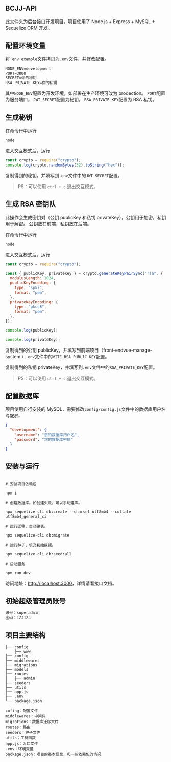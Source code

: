 ## BCJJ-API

此文件夹为后台接口开发项目，项目使用了 Node.js + Express + MySQL + Sequelize ORM 开发。

## 配置环境变量

将`.env.example`文件拷贝为`.env`文件，并修改配置。

```txt
NODE_ENV=development
PORT=3000
SECRET=你的秘钥
RSA_PRIVATE_KEY=你的私钥
```

其中`NODE_ENV`配置为开发环境，如部署在生产环境可改为 prodection。
`PORT`配置为服务端口，
`JWT_SECRET`配置为秘钥，
`RSA_PRIVATE_KEY`配置为 RSA 私钥。

## 生成秘钥

在命令行中运行

```shell
node
```

进入交互模式后，运行

```js
const crypto = require("crypto");
console.log(crypto.randomBytes(32).toString("hex"));
```

复制得到的秘钥，并填写到`.env`文件中的`JWT_SECRET`配置。

> PS：可以使用 `ctrl + c` 退出交互模式。

## 生成 RSA 密钥队

此操作会生成密钥对（公钥 publicKey 和私钥 privateKey），公钥用于加密，私钥用于解密。
公钥放在前端，私钥放在后端。

在命令行中运行

```shell
node
```

进入交互模式后，运行

```js
const crypto = require("crypto");

const { publicKey, privateKey } = crypto.generateKeyPairSync("rsa", {
  modulusLength: 1024,
  publicKeyEncoding: {
    type: "spki",
    format: "pem",
  },
  privateKeyEncoding: {
    type: "pkcs8",
    format: "pem",
  },
});

console.log(publicKey);

console.log(privateKey);
```

复制得到的公钥 publicKey，并填写到前端项目（front-endvue-manage-system `）.env`文件中的`VITE_RSA_PUBLIC_KEY`配置。

复制得到的私钥 privateKey，并填写到`.env`文件中的`RSA_PRIVATE_KEY`配置。

> PS：可以使用 `ctrl + c` 退出交互模式。

## 配置数据库

项目使用自行安装的 MySQL，需要修改`config/config.js`文件中的数据库用户名与密码。

```json
{
  "development": {
    "username": "您的数据库用户名",
    "password": "您的数据库密码"
  }
}
```

## 安装与运行

```shell

# 安装项目依赖包

npm i

# 创建数据库。如创建失败，可以手动建库。

npx sequelize-cli db:create --charset utf8mb4 --collate utf8mb4_general_ci

# 运行迁移，自动建表。

npx sequelize-cli db:migrate

# 运行种子，填充初始数据。

npx sequelize-cli db:seed:all

# 启动服务

npm run dev
```

访问地址：[http://localhost:3000](http://localhost:3000)，详情请看接口文档。

## 初始超级管理员账号

```txt
账号：superadmin
密码：123123
```

## 项目主要结构

```
├── config
    ├── www
├── config
├── middlewares
├── migrations
├── models
├── routes
│   ├── admin
├── seeders
├── utils
├── app.js
├── .env
└── package.json

cofing：配置文件
middlewares：中间件
migrations：数据库迁移文件
routes：路由
seeders：种子文件
utils：工具函数
app.js：入口文件
.env：环境变量
package.json：项目的基本信息，和一些依赖包的情况
```
